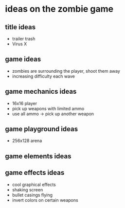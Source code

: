 # ideas on the zombie game

## title ideas
- trailer trash
- Virus X

## game ideas
- zombies are surrounding the player, shoot them away
- increasing difficulty each wave

## game mechanics ideas
- 16x16 player
- pick up weapons with limited ammo
- use all ammo -> pick up another weapon

## game playground ideas
- 256x128 arena

## game elements ideas

## game effects ideas
- cool graphical effects
- shaking screen
- bullet casings flying
- invert colors on certain weapons
